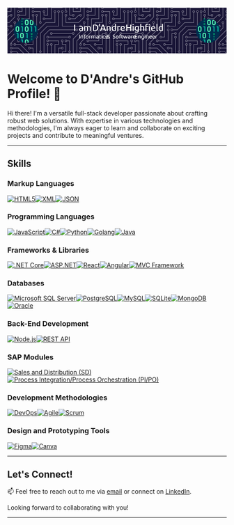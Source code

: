 [![Banner](https://github.com/Orodoborus/AboutMe/raw/main/github-header-image.png)](https://github.com/Orodoborus/AboutMe)

# Welcome to D'Andre's GitHub Profile! 👋

Hi there! I'm a versatile full-stack developer passionate about crafting robust web solutions. With expertise in various technologies and methodologies, I'm always eager to learn and collaborate on exciting projects and contribute to meaningful ventures.

---

## Skills

### **Markup Languages**  
<div style="display: flex; flex-wrap: wrap;">
  <a href="https://developer.mozilla.org/en-US/docs/Web/HTML">
    <img src="https://img.shields.io/badge/HTML5-E34F26?style=for-the-badge&logo=html5&logoColor=white" alt="HTML5" />
  </a>
  <a href="https://www.w3.org/XML/">
    <img src="https://img.shields.io/badge/XML-005571?style=for-the-badge&logo=xml&logoColor=white" alt="XML" />
  </a>
  <a href="https://www.json.org/">
    <img src="https://img.shields.io/badge/JSON-000000?style=for-the-badge&logo=json&logoColor=white" alt="JSON" />
  </a>
</div>

### **Programming Languages**  
<div style="display: flex; flex-wrap: wrap;">
  <a href="https://developer.mozilla.org/en-US/docs/Web/JavaScript">
    <img src="https://img.shields.io/badge/JavaScript-F7DF1E?style=for-the-badge&logo=javascript&logoColor=black" alt="JavaScript" />
  </a>
  <a href="https://docs.microsoft.com/en-us/dotnet/csharp/">
    <img src="https://img.shields.io/badge/C%23-68217A?style=for-the-badge&logo=c-sharp&logoColor=white" alt="C#" />
  </a>
  <a href="https://www.python.org/">
    <img src="https://img.shields.io/badge/Python-3776AB?style=for-the-badge&logo=python&logoColor=white" alt="Python" />
  </a>
  <a href="https://golang.org/">
    <img src="https://img.shields.io/badge/Golang-00ADD8?style=for-the-badge&logo=go&logoColor=white" alt="Golang" />
  </a>
  <a href="https://www.java.com/">
    <img src="https://img.shields.io/badge/Java-007396?style=for-the-badge&logo=java&logoColor=white" alt="Java" />
  </a>
</div>

### **Frameworks & Libraries**  
<div style="display: flex; flex-wrap: wrap;">
  <a href="https://dotnet.microsoft.com/en-us/learn/dotnet">
    <img src="https://img.shields.io/badge/.NET_Core-512BD4?style=for-the-badge&logo=.net&logoColor=white" alt=".NET Core" />
  </a>
  <a href="https://dotnet.microsoft.com/en-us/apps/aspnet">
    <img src="https://img.shields.io/badge/ASP.NET-5C2D91?style=for-the-badge&logo=.net&logoColor=white" alt="ASP.NET" />
  </a>
  <a href="https://reactjs.org/">
    <img src="https://img.shields.io/badge/React-61DAFB?style=for-the-badge&logo=react&logoColor=black" alt="React" />
  </a>
  <a href="https://angular.io/">
    <img src="https://img.shields.io/badge/Angular-DD0031?style=for-the-badge&logo=angular&logoColor=white" alt="Angular" />
  </a>
  <a href="https://dotnet.microsoft.com/en-us/apps/aspnet/mvc">
    <img src="https://img.shields.io/badge/MVC_Framework-005571?style=for-the-badge&logo=mvc&logoColor=white" alt="MVC Framework" />
  </a>
</div>

### **Databases**  
<div style="display: flex; flex-wrap: wrap;">
  <a href="https://www.microsoft.com/en-us/sql-server">
    <img src="https://img.shields.io/badge/Microsoft_SQL_Server-CC2927?style=for-the-badge&logo=microsoft-sql-server&logoColor=white" alt="Microsoft SQL Server" />
  </a>
  <a href="https://www.postgresql.org/">
    <img src="https://img.shields.io/badge/PostgreSQL-4169E1?style=for-the-badge&logo=postgresql&logoColor=white" alt="PostgreSQL" />
  </a>
  <a href="https://www.mysql.com/">
    <img src="https://img.shields.io/badge/MySQL-4479A1?style=for-the-badge&logo=mysql&logoColor=white" alt="MySQL" />
  </a>
  <a href="https://www.sqlite.org/">
    <img src="https://img.shields.io/badge/SQLite-003B57?style=for-the-badge&logo=sqlite&logoColor=white" alt="SQLite" />
  </a>
  <a href="https://www.mongodb.com/">
    <img src="https://img.shields.io/badge/MongoDB-47A248?style=for-the-badge&logo=mongodb&logoColor=white" alt="MongoDB" />
  </a>
  <a href="https://www.oracle.com/database/">
    <img src="https://img.shields.io/badge/Oracle-F80000?style=for-the-badge&logo=oracle&logoColor=white" alt="Oracle" />
  </a>
</div>

### **Back-End Development**  
<div style="display: flex; flex-wrap: wrap;">
  <a href="https://nodejs.org/">
    <img src="https://img.shields.io/badge/Node.js-43853D?style=for-the-badge&logo=node.js&logoColor=white" alt="Node.js" />
  </a>
  <a href="https://www.restapitutorial.com/">
    <img src="https://img.shields.io/badge/REST_API-005571?style=for-the-badge&logo=rest-api&logoColor=white" alt="REST API" />
  </a>
</div>

### **SAP Modules**  
<div style="display: flex; flex-wrap: wrap;">
  <a href="https://www.sap.com/products/sd.html">
    <img src="https://img.shields.io/badge/SAP_SD-0FAAFF?style=for-the-badge&logo=sap&logoColor=white" alt="Sales and Distribution (SD)" />
  </a>
  <a href="https://www.sap.com/products/pi-po.html">
    <img src="https://img.shields.io/badge/SAP_PI/PO-0FAAFF?style=for-the-badge&logo=sap&logoColor=white" alt="Process Integration/Process Orchestration (PI/PO)" />
  </a>
</div>

### **Development Methodologies**  
<div style="display: flex; flex-wrap: wrap;">
  <a href="https://www.devops.com/">
    <img src="https://img.shields.io/badge/DevOps-3178C6?style=for-the-badge&logo=azure-devops&logoColor=white" alt="DevOps" />
  </a>
  <a href="https://www.agilealliance.org/">
    <img src="https://img.shields.io/badge/Agile-239120?style=for-the-badge&logo=agile&logoColor=white" alt="Agile" />
  </a>
  <a href="https://www.scrum.org/">
    <img src="https://img.shields.io/badge/Scrum-6DB33F?style=for-the-badge&logo=scrum&logoColor=white" alt="Scrum" />
  </a>
</div>

### **Design and Prototyping Tools**  
<div style="display: flex; flex-wrap: wrap;">
  <a href="https://www.figma.com/">
    <img src="https://img.shields.io/badge/Figma-F24E1E?style=for-the-badge&logo=figma&logoColor=white" alt="Figma" />
  </a>
  <a href="https://www.canva.com/">
    <img src="https://img.shields.io/badge/Canva-00C4CC?style=for-the-badge&logo=canva&logoColor=white" alt="Canva" />
  </a>
</div>

---

## Let's Connect!  
📫 Feel free to reach out to me via [email](mailto:d.high@hotmail.com) or connect on [LinkedIn](https://www.linkedin.com/in/d-andre-wolbrom-highfield-2060321b7/).

Looking forward to collaborating with you!  

---
